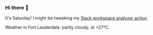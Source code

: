 ### Hi there :wave:

It's Saturday! I might be tweaking my [Slack workspace analyzer action](https://github.com/bewuethr/slack-analyzer).

Weather in Fort Lauderdale: partly cloudy, at +27°C.
